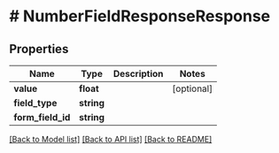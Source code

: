 # # NumberFieldResponseResponse

## Properties

Name | Type | Description | Notes
------------ | ------------- | ------------- | -------------
**value** | **float** |  | [optional]
**field_type** | **string** |  |
**form_field_id** | **string** |  |

[[Back to Model list]](../../README.md#models) [[Back to API list]](../../README.md#endpoints) [[Back to README]](../../README.md)
